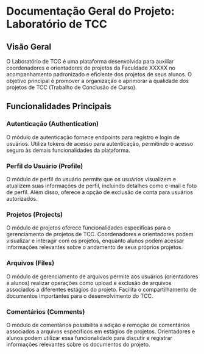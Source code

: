# Documentação Geral do Projeto: Laboratório de TCC

## Visão Geral

O Laboratório de TCC é uma plataforma desenvolvida para auxiliar coordenadores e orientadores de projetos da Faculdade XXXXX no acompanhamento padronizado e eficiente dos projetos de seus alunos. O objetivo principal é promover a organização e aprimorar a qualidade dos projetos de TCC (Trabalho de Conclusão de Curso).

## Funcionalidades Principais

### Autenticação (Authentication)

O módulo de autenticação fornece endpoints para registro e login de usuários. Utiliza tokens de acesso para autenticação, permitindo o acesso seguro às demais funcionalidades da plataforma.

### Perfil do Usuário (Profile)

O módulo de perfil do usuário permite que os usuários visualizem e atualizem suas informações de perfil, incluindo detalhes como e-mail e foto de perfil. Além disso, oferece a opção de exclusão de conta para usuários autorizados.

### Projetos (Projects)

O módulo de projetos oferece funcionalidades específicas para o gerenciamento de projetos de TCC. Coordenadores e orientadores podem visualizar e interagir com os projetos, enquanto alunos podem acessar informações relevantes sobre o andamento de seus próprios projetos.

### Arquivos (Files)

O módulo de gerenciamento de arquivos permite aos usuários (orientadores e alunos) realizar operações como upload e exclusão de arquivos associados a diferentes estágios do projeto. Facilita o compartilhamento de documentos importantes para o desenvolvimento do TCC.

### Comentários (Comments)

O módulo de comentários possibilita a adição e remoção de comentários associados a arquivos específicos em estágios de projetos. Orientadores e alunos podem utilizar essa funcionalidade para discutir e registrar informações relevantes sobre os documentos do projeto.